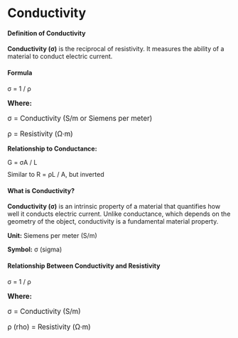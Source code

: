 <!-- CONDUCTIVITY SECTION -->

# Conductivity

<div class="definition-card">
    <h4>Definition of Conductivity</h4>
    <p><strong>Conductivity (σ)</strong> is the reciprocal of resistivity. It measures the ability of a material to conduct electric current.</p>
                        
<div class="formula-box" style="margin-top: 15px;">
    <h4>Formula</h4>
    <div class="formula">σ = 1 / ρ</div>
    <div style="margin-top: 15px; font-size: 1.1em;">
        <p><strong>Where:</strong></p>
        <p>σ = Conductivity (S/m or Siemens per meter)</p>
        <p>ρ = Resistivity (Ω·m)</p>
    </div>
</div>
                        
<p style="margin-top: 15px;"><strong>Relationship to Conductance:</strong></p>
<div class="formula-box" style="margin-top: 10px;">
                            <div class="formula">G = σA / L</div>
                            <p style="margin-top: 10px;">Similar to R = ρL / A, but inverted</p>
</div>
</div>


<div class="definition-card">
                        <h4>What is Conductivity?</h4>
                        <p><strong>Conductivity (σ)</strong> is an intrinsic property of a material that quantifies how well it conducts electric current. Unlike conductance, which depends on the geometry of the object, conductivity is a fundamental material property.</p>
                        <p style="margin-top: 15px;"><strong>Unit:</strong> Siemens per meter (S/m)</p>
                        <p><strong>Symbol:</strong> σ (sigma)</p>
                    </div>
                    
<div class="formula-box">
    <h4>Relationship Between Conductivity and Resistivity</h4>
    <div class="formula">σ = 1 / ρ</div>
    <div style="margin-top: 15px; font-size: 1.1em;">
        <p><strong>Where:</strong></p>
        <p>σ = Conductivity (S/m)</p>
        <p>ρ (rho) = Resistivity (Ω·m)</p>
    </div>
</div>